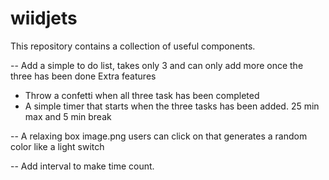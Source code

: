 # wiidjets
This repository contains a collection of useful components.



-- Add a simple to do list, takes only 3 and can only add more once the three has been done
Extra features
- Throw a confetti when all three task has been completed
- A simple timer that starts when the three tasks has been added. 25 min max and 5 min break


-- A relaxing box image.png users can click on that generates a random color like a light switch

-- Add interval to make time count.




